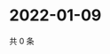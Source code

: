 # 2022-01-09

共 0 条

<!-- BEGIN WEIBO -->
<!-- 最后更新时间 Sun Jan 09 2022 01:22:39 GMT+0800 (China Standard Time) -->

<!-- END WEIBO -->
